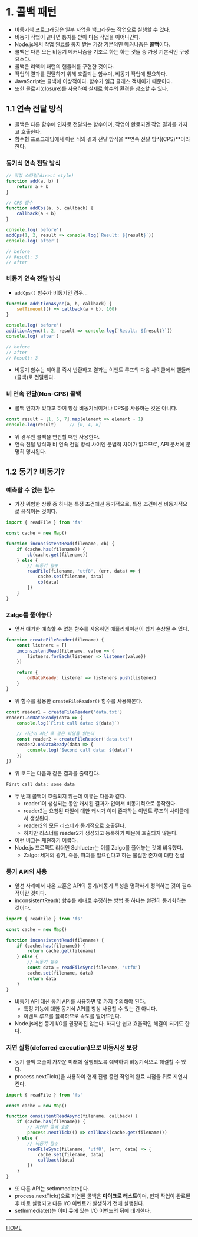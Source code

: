 # 1. 콜백 패턴

- 비동기식 프로그래밍은 일부 자업을 백그라운드 작업으로 실행할 수 있다.
- 비동기 작업이 끝나면 통지를 받아 다음 작업을 이어나간다.
- Node.js에서 작업 완료를 통지 받는 가장 기본적인 메커니즘은 **콜백**이다.
- 콜백은 다른 모든 비동기 메커니즘을 기초로 하는 하는 것들 중 가장 기본적인 구성요소다.
- 콜백은 리액터 패턴의 핸들러를 구현한 것이다.
- 작업의 결과를 전달하기 위해 호출되는 함수며, 비동기 작업에 필요하다.
- JavaScript는 콜백에 이상적이다. 함수가 일급 클래스 객체이기 때문이다.
- 또한 클로저(closure)를 사용하여 실제로 함수의 환경을 참조할 수 있다.

## 1.1 연속 전달 방식

- 콜백은 다른 함수에 인자로 전달되는 함수이며, 작업이 완료되면 작업 결과를 가지고 호출한다.
- 함수형 프로그래밍에서 이런 식의 결과 전달 방식을 **연속 전달 방식(CPS)**이라 한다.

### 동기식 연속 전달 방식

```js
// 직접 스타일(direct style)
function add(a, b) {
    return a + b
}

// CPS 함수
function addCps(a, b, callback) {
    callback(a + b)
}
```

```js
console.log('before')
addCps(1, 2, result => console.log(`Result: ${result}`))
console.log('after')

// before
// Result: 3
// after
```

### 비동기 연속 전달 방식

- `addCps()` 함수가 비동기인 경우...

```js
function additionAsync(a, b, callback) {
    setTimeout(() => callback(a + b), 100)
}
```

```js
console.log('before')
additionAsync(1, 2, result => console.log(`Result: ${result}`))
console.log('after')

// before
// after
// Result: 3
```

- 비동기 함수는 제어를 즉시 반환하고 결과는 이벤트 루프의 다음 사이클에서 핸들러(콜백)로 전달된다.

### 비 연속 전달(Non-CPS) 콜백

- 콜백 인자가 있다고 하여 항상 비동기식이거나 CPS를 사용하는 것은 아니다.

```js
const result = [1, 5, 7].map(element => element - 1)
console.log(result)     // [0, 4, 6]
```

- 위 경우엔 콜백을 연산할 때만 사용한다.
- 연속 전달 방식과 비 연속 전달 방식 사이엔 문법적 차이가 없으므로, API 문서에 분명히 명시된다.

## 1.2 동기? 비동기?

### 예측할 수 없는 함수

- 가장 위험한 상황 중 하나는 특정 조건에선 동기적으로, 특정 조건에선 비동기적으로 움직이는 것이다.

```js
import { readFile } from 'fs'

const cache = new Map()

function inconsistentRead(filename, cb) {
    if (cache.has(filename)) {
        cb(cache.get(filename))
    } else {
        // 비동기 함수
        readFile(filename, 'utf8', (err, data) => {
            cache.set(filename, data)
            cb(data)
        })
    }
}
```

### Zalgo를 풀어놓다

- 앞서 얘기한 예측할 수 없는 함수를 사용하면 애플리케이션이 쉽게 손상될 수 있다.

```js
function createFileReader(filename) {
    const listners = []
    inconsistentRead(filename, value => {
        listners.forEach(listener => listener(value))
    })

    return {
        onDataReady: listener => listeners.push(listener)
    }
}
```

- 위 함수를 활용한 `createFileReader()` 함수를 사용해본다.

```js
const reader1 = createFileReader('data.txt')
reader1.onDataReady(data => {
    console.log(`First call data: ${data}`)

    // 시간이 지난 후 같은 파일을 읽는다
    const reader2 = createFileReader('data.txt')
    reader2.onDataReady(data => {
        console.log(`Second call data: ${data}`)
    })
})
```

- 위 코드는 다음과 같은 결과를 출력한다.

```
First call data: some data
```

- 두 번째 콜백이 호출되지 않는데 이유는 다음과 같다.
    - reader1이 생성되는 동안 캐시된 결과가 없어서 비동기적으로 동작한다.
    - reader2는 요청된 파일에 대한 캐시가 이미 존재하는 이벤트 루프의 사이클에서 생성된다.
    - reader2의 모든 리스너가 동기적으로 호출된다.
    - 하지만 리스너를 reader2가 생성되고 등록하기 때문에 호출되지 않는다.
- 이런 버그는 재현하기 어렵다.
- Node.js 프로젝트 리더인 Schlueter는 이를 Zalgo를 풀어놓는 것에 비유했다.
    - Zalgo: 세계의 광기, 죽음, 파괴를 일으킨다고 하는 불길한 존재에 대한 전설

### 동기 API의 사용

- 앞선 사례에서 나온 교훈은 API의 동기/비동기 특성을 명확하게 정의하는 것이 필수적이란 것이다.
- inconsistentRead() 함수를 제대로 수정하는 방법 중 하나는 완전히 동기화하는 것이다.

```js
import { readFile } from 'fs'

const cache = new Map()

function inconsistentRead(filename) {
    if (cache.has(filename)) {
        return cache.get(filename)
    } else {
        // 비동기 함수
        const data = readFileSync(filename, 'utf8')
        cache.set(filename, data)
        return data
    }
}
```

- 비동기 API 대신 동기 API를 사용하면 몇 가지 주의해야 된다.
    - 특정 기능에 대한 동기식 API를 항상 사용할 수 있는 건 아니다.
    - 이벤트 루프를 블록하므로 속도를 떨어뜨린다.
- Node.js에선 동기 I/O를 권장하진 않는다. 하지만 쉽고 효율적인 해결이 되기도 한다.

### 지연 실행(deferred execution)으로 비동시성 보장

- 동기 콜백 호출이 가까운 미래에 실행되도록 예약하여 비동기적으로 해결할 수 있다.
- process.nextTick()을 사용하여 현재 진행 중인 작업의 완료 시점을 뒤로 지연시킨다.

```js
import { readFile } from 'fs'

const cache = new Map()

function consistentReadAsync(filename, callback) {
    if (cache.has(filename)) {
        // 지연된 콜백 호출
        process.nextTick(() => callback(cache.get(filename)))
    } else {
        // 비동기 함수
        readFileSync(filename, 'utf8', (err, data) => {
            cache.set(filename, data)
            callback(data)
        })
    }
}
```

- 또 다른 API는 setImmediate()다.
- process.nextTick()으로 지연된 콜백은 **마이크로 태스트**이며, 현재 작업이 완료된 후 바로 실행되고 다른 I/O 이벤트가 발생하기 전에 실행된다.
- setImmediate()는 이미 큐에 있는 I/O 이벤드의 뒤에 대기한다.

-----
[HOME](./index.md)
